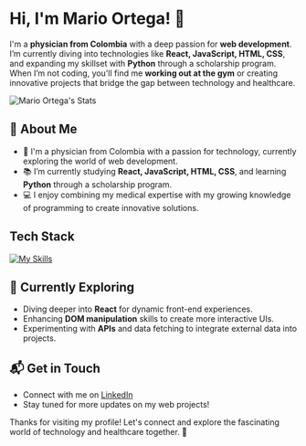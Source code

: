 # Hi, I'm Mario Ortega! 👋

I'm a **physician from Colombia** with a deep passion for **web development**. I’m currently diving into technologies like **React, JavaScript, HTML, CSS**, and expanding my skillset with **Python** through a scholarship program. When I’m not coding, you'll find me **working out at the gym** or creating innovative projects that bridge the gap between technology and healthcare.

![Mario Ortega's Stats](https://github-readme-stats.vercel.app/api?username=xMarioOP&theme=vue-dark&show_icons=true&hide_border=true&count_private=true)

## 🚀 About Me

- 🔭 I'm a physician from Colombia with a passion for technology, currently exploring the world of web development.
- 📚 I’m currently studying **React, JavaScript, HTML, CSS**, and learning **Python** through a scholarship program.
- 💻 I enjoy combining my medical expertise with my growing knowledge of programming to create innovative solutions.

## Tech Stack
[![My Skills](https://skillicons.dev/icons?i=js,html,css,react,python)](https://skillicons.dev)

## 🌱 Currently Exploring

- Diving deeper into **React** for dynamic front-end experiences.
- Enhancing **DOM manipulation** skills to create more interactive UIs.
- Experimenting with **APIs** and data fetching to integrate external data into projects.


## 📬 Get in Touch

- Connect with me on [LinkedIn]([https://www.linkedin.com](https://www.linkedin.com/in/mario-alejandro-ortega-palma-7451702b3/))
- Stay tuned for more updates on my web projects!

Thanks for visiting my profile! Let's connect and explore the fascinating world of technology and healthcare together. 🚀


<!--
**xMarioOP/xMarioOP** is a ✨ _special_ ✨ repository because its `README.md` (this file) appears on your GitHub profile.

Here are some ideas to get you started:

- 🔭 I’m currently working on ...
- 🌱 I’m currently learning ...
- 👯 I’m looking to collaborate on ...
- 🤔 I’m looking for help with ...
- 💬 Ask me about ...
- 📫 How to reach me: ...
- 😄 Pronouns: ...
- ⚡ Fun fact: ...
-->
